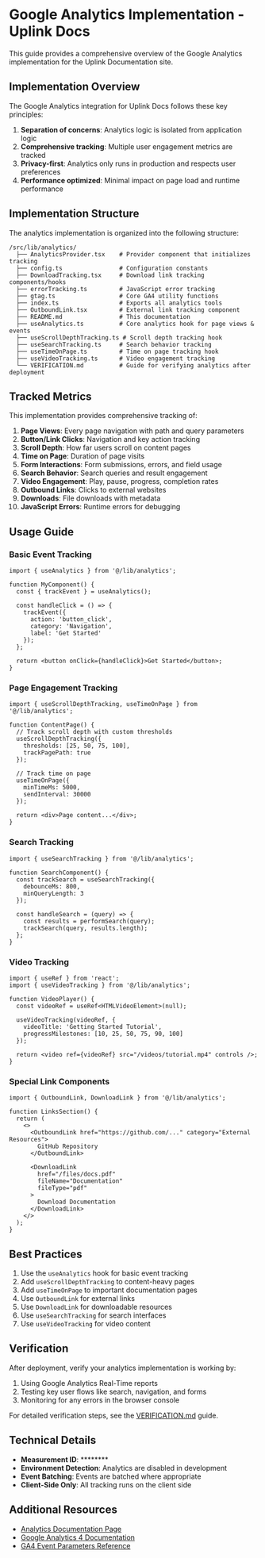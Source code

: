 # Google Analytics Implementation - Uplink Docs

This guide provides a comprehensive overview of the Google Analytics implementation for the Uplink Documentation site.

## Implementation Overview

The Google Analytics integration for Uplink Docs follows these key principles:

1. **Separation of concerns**: Analytics logic is isolated from application logic
2. **Comprehensive tracking**: Multiple user engagement metrics are tracked
3. **Privacy-first**: Analytics only runs in production and respects user preferences
4. **Performance optimized**: Minimal impact on page load and runtime performance

## Implementation Structure

The analytics implementation is organized into the following structure:

```
/src/lib/analytics/
  ├── AnalyticsProvider.tsx    # Provider component that initializes tracking
  ├── config.ts                # Configuration constants
  ├── DownloadTracking.tsx     # Download link tracking components/hooks
  ├── errorTracking.ts         # JavaScript error tracking
  ├── gtag.ts                  # Core GA4 utility functions
  ├── index.ts                 # Exports all analytics tools
  ├── OutboundLink.tsx         # External link tracking component
  ├── README.md                # This documentation
  ├── useAnalytics.ts          # Core analytics hook for page views & events
  ├── useScrollDepthTracking.ts # Scroll depth tracking hook
  ├── useSearchTracking.ts     # Search behavior tracking
  ├── useTimeOnPage.ts         # Time on page tracking hook
  ├── useVideoTracking.ts      # Video engagement tracking
  └── VERIFICATION.md          # Guide for verifying analytics after deployment
```

## Tracked Metrics

This implementation provides comprehensive tracking of:

1. **Page Views**: Every page navigation with path and query parameters
2. **Button/Link Clicks**: Navigation and key action tracking
3. **Scroll Depth**: How far users scroll on content pages
4. **Time on Page**: Duration of page visits
5. **Form Interactions**: Form submissions, errors, and field usage
6. **Search Behavior**: Search queries and result engagement
7. **Video Engagement**: Play, pause, progress, completion rates
8. **Outbound Links**: Clicks to external websites
9. **Downloads**: File downloads with metadata
10. **JavaScript Errors**: Runtime errors for debugging

## Usage Guide

### Basic Event Tracking

```tsx
import { useAnalytics } from '@/lib/analytics';

function MyComponent() {
  const { trackEvent } = useAnalytics();
  
  const handleClick = () => {
    trackEvent({
      action: 'button_click',
      category: 'Navigation',
      label: 'Get Started'
    });
  };
  
  return <button onClick={handleClick}>Get Started</button>;
}
```

### Page Engagement Tracking

```tsx
import { useScrollDepthTracking, useTimeOnPage } from '@/lib/analytics';

function ContentPage() {
  // Track scroll depth with custom thresholds
  useScrollDepthTracking({
    thresholds: [25, 50, 75, 100],
    trackPagePath: true
  });
  
  // Track time on page
  useTimeOnPage({
    minTimeMs: 5000,
    sendInterval: 30000
  });
  
  return <div>Page content...</div>;
}
```

### Search Tracking

```tsx
import { useSearchTracking } from '@/lib/analytics';

function SearchComponent() {
  const trackSearch = useSearchTracking({
    debounceMs: 800,
    minQueryLength: 3
  });
  
  const handleSearch = (query) => {
    const results = performSearch(query);
    trackSearch(query, results.length);
  };
}
```

### Video Tracking

```tsx
import { useRef } from 'react';
import { useVideoTracking } from '@/lib/analytics';

function VideoPlayer() {
  const videoRef = useRef<HTMLVideoElement>(null);
  
  useVideoTracking(videoRef, {
    videoTitle: 'Getting Started Tutorial',
    progressMilestones: [10, 25, 50, 75, 90, 100]
  });
  
  return <video ref={videoRef} src="/videos/tutorial.mp4" controls />;
}
```

### Special Link Components

```tsx
import { OutboundLink, DownloadLink } from '@/lib/analytics';

function LinksSection() {
  return (
    <>
      <OutboundLink href="https://github.com/..." category="External Resources">
        GitHub Repository
      </OutboundLink>
      
      <DownloadLink 
        href="/files/docs.pdf" 
        fileName="Documentation" 
        fileType="pdf"
      >
        Download Documentation
      </DownloadLink>
    </>
  );
}
```

## Best Practices

1. Use the `useAnalytics` hook for basic event tracking
2. Add `useScrollDepthTracking` to content-heavy pages
3. Add `useTimeOnPage` to important documentation pages
4. Use `OutboundLink` for external links
5. Use `DownloadLink` for downloadable resources
6. Use `useSearchTracking` for search interfaces
7. Use `useVideoTracking` for video content

## Verification

After deployment, verify your analytics implementation is working by:

1. Using Google Analytics Real-Time reports
2. Testing key user flows like search, navigation, and forms
3. Monitoring for any errors in the browser console

For detailed verification steps, see the [VERIFICATION.md](./VERIFICATION.md) guide.

## Technical Details

- **Measurement ID**: ********
- **Environment Detection**: Analytics are disabled in development
- **Event Batching**: Events are batched where appropriate
- **Client-Side Only**: All tracking runs on the client side

## Additional Resources

- [Analytics Documentation Page](/analytics)
- [Google Analytics 4 Documentation](https://developers.google.com/analytics/devguides/collection/ga4)
- [GA4 Event Parameters Reference](https://support.google.com/analytics/answer/9216061)
